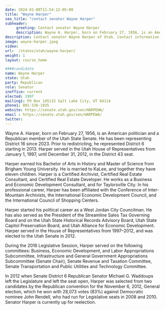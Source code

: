 ```yaml
---
date: 2024-01-08T11:54:12-05:00
title: "Wayne Harper"
seo_title: "contact senator Wayne Harper"
subheader:
     greeting: Contact senator Wayne Harper
     description: Wayne A. Harper, born on February 27, 1956, is an American politician and a Republican member of the Utah State Senate. He has been representing District 16 since 2023. Prior to redistricting, he represented District 6 starting in 2013.
description: Contact senator Wayne Harper of Utah. Contact information for Wayne Harper includes email address, phone number, and mailing address.
image: wayne-harper.jpeg
video:
url:  /states/utah/wayne-harper/
weight: 1
layout: course_home

####candidate
name: Wayne Harper
state: Utah
party: Republican
role: Senator
inoffice: current
elected: 1997
mailing1: PO Box 145115 Salt Lake City, UT 84114
phone1: 801-538-1035
website: https://senate.utah.gov/sen/HARPEWA/
email : https://senate.utah.gov/sen/HARPEWA/
twitter:
---
```


Wayne A. Harper, born on February 27, 1956, is an American politician and a Republican member of the Utah State Senate. He has been representing District 16 since 2023. Prior to redistricting, he represented District 6 starting in 2013. Harper served in the Utah House of Representatives from January 1, 1997, until December 31, 2012, in the District 43 seat.

Harper earned his Bachelor of Arts in History and Master of Science from Brigham Young University. He is married to KaLee, and together they have eleven children. Harper is a Certified Archivist, Certified Real Estate Consultant, and Certified Real Estate Developer. He works as a Business and Economic Development Consultant, and for Taylorsville City. In his professional career, Harper has been affiliated with the Conference of Inter-Mountain Archivists, the International Economic Development Council, and the International Council of Shopping Centers.

Harper started his political career as a West Jordan City Councilman. He has also served as the President of the Streamline Sales Tax Governing Board and on the Utah State Historical Records Advisory Board, Utah State Capitol Preservation Board, and Utah Alliance for Economic Development. Harper served in the House of Representatives from 1997–2012, and was elected to the Utah Senate in 2012.

During the 2016 Legislative Session, Harper served on the following committees: Business, Economic Development, and Labor Appropriations Subcommittee, Infrastructure and General Government Appropriations Subcommittee (Senate Chair), Senate Revenue and Taxation Committee, Senate Transportation and Public Utilities and Technology Committee.

In 2012 when Senate District 6 Republican Senator Michael G. Waddoups left the Legislature and left the seat open, Harper was selected from two candidates by the Republican convention for the November 6, 2012, General election, which he won with 28,073 votes (83%) against Democratic nominee John Rendell, who had run for Legislative seats in 2008 and 2010. Senator Harper is currently up for reelection.
